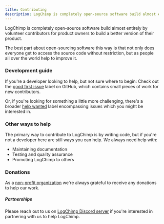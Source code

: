 ```yaml
---
title: Contributing
description: LogChimp is completely open-source software build almost entirely by volunteer contributors for product owners to build a better version of their product.
---
```


LogChimp is completely open-source software build almost entirely by volunteer contributors for product owners to build a better version of their product.

The best part about open-sourcing software this way is that not only does everyone get to access the source code without restriction, but as people all over the world help to improve it.

### Development guide

If you're a developer looking to help, but not sure where to begin: Check out the [good first issue](https://github.com/logchimp/logchimp/labels/good%20first%20issue) label on GitHub, which contains small pieces of work for new contributors.

Or, if you're looking for something a little more challenging, there's a broader [help wanted](https://github.com/logchimp/logchimp/labels/help%20wanted) label encompassing issues which you might be interested in.

### Other ways to help

The primary way to contribute to LogChimp is by writing code, but if you're not a developer here are still ways you can help. We always need help with:

* Maintaining documentation
* Testing and quality assurance
* Promoting LogChimp to others

### Donations

As a [non-profit organization](https://github.com/logchimp/) we're always grateful to receive any donations to help our work.

##### Partnerships

Please reach out to us on [LogChimp Discord server](https://discordapp.com/invite/A7mztcC/) if you're interested in partnering with us to help LogChimp.
